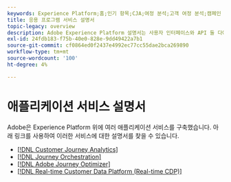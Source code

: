 ```yaml
---
keywords: Experience Platform;홈;인기 항목;CJA;여정 분석;고객 여정 분석;캠페인 오케스트레이션;오케스트레이션;고객 여정;여정;여정 오케스트레이션;기능;워크플로우
title: 응용 프로그램 서비스 설명서
topic-legacy: overview
description: Adobe Experience Platform 설명서는 사용자 인터페이스와 API 둘 다에 대한 개요, 자습서 및 안내서를 포함하여 여러 형식으로 제공됩니다. 다음은 Experience Platform 서비스에 사용할 수 있는 가장 일반적인 설명서 유형에 대한 간략한 설명입니다.
exl-id: 24fdb183-f75b-40e0-828e-9dd49422a7b1
source-git-commit: cf0864ed0f2437e4992ec77cc55dae2bca269890
workflow-type: tm+mt
source-wordcount: '100'
ht-degree: 4%

---
```


# 애플리케이션 서비스 설명서

Adobe은 Experience Platform 위에 여러 애플리케이션 서비스를 구축했습니다. 아래 링크를 사용하여 이러한 서비스에 대한 설명서를 찾을 수 있습니다.

* [[!DNL Customer Journey Analytics]](https://experienceleague.adobe.com/docs/customer-journey-analytics.html)
* [[!DNL Journey Orchestration]](https://experienceleague.adobe.com/docs/journey-orchestration.html)
* [[!DNL Adobe Journey Optimizer]](https://experienceleague.adobe.com/docs/journey-optimizer.html)
* [[!DNL Real-time Customer Data Platform (Real-time CDP)]](../rtcdp/overview.md)
